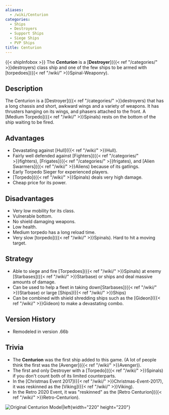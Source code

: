 ```yaml
---
aliases:
  - /wiki/Centurion
categories:
  - Ships
  - Destroyers
  - Support Ships
  - Siege Ships
  - PVP Ships
title: Centurion
---
```


{{< shipInfobox >}} The **_Centurion_** is a [**Destroyer**]({{< ref "/categories/" >}}destroyers) class ship and one of the few ships to be armed with [torpedoes]({{< ref "/wiki/" >}}Spinal-Weaponry).

## Description

The Centurion is a [Destroyer]({{< ref "/categories/" >}}destroyers) that has a long chassis and short, awkward wings and a variety of weapons. It has thrusters hanging on its wings, and phasers attached to the front. A [Medium Torpedo]({{< ref "/wiki/" >}}Spinals) rests on the bottom of the ship waiting to be fired.

## Advantages

- Devastating against [Hull]({{< ref "/wiki/" >}}Hull).
- Fairly well defended against [Fighters]({{< ref "/categories/" >}}fighters), [Frigates]({{< ref "/categories/" >}}frigates), and [Alien Swarmers]({{< ref "/wiki/" >}}Aliens) because of its gatlings.
- Early Torpedo Sieger for experienced players.
- [Torpedo]({{< ref "/wiki/" >}}Spinals) deals very high damage.
- Cheap price for its power.

## Disadvantages

- Very low mobility for its class.
- Vulnerable bottom.
- No shield damaging weapons.
- Low health.
- Medium torpedo has a long reload time.
- Very slow [torpedo]({{< ref "/wiki/" >}}Spinals). Hard to hit a moving target.

## Strategy

- Able to siege and fire [Torpedoes]({{< ref "/wiki/" >}}Spinals) at enemy [Starbases]({{< ref "/wiki/" >}}Starbase) or ships and deal massive amounts of damage.
- Can be used to help a fleet in taking down[Starbases]({{< ref "/wiki/" >}}Starbase) or large [Ships]({{< ref "/wiki/" >}}Ships)
- Can be combined with shield shredding ships such as the [Gideon]({{< ref "/wiki/" >}}Gideon) to make a devastating combo.

## Version History

- Remodeled in version .66b

## Trivia

- The **Centurion** was the first ship added to this game. (A lot of people think the first was the [Avenger]({{< ref "/wiki/" >}}Avenger)).
- The first and only Destroyer with a [Torpedo]({{< ref "/wiki/" >}}Spinals) if you don't count both of its limited counterparts.
- In the [Christmas Event 2017]({{< ref "/wiki/" >}}Christmas-Event-2017), it was reskinned as the [Viking]({{< ref "/wiki/" >}}Viking).
- In the Retro 2020 Event, it was "reskinned" as the [Retro Centurion]({{< ref "/wiki/" >}}Retro-Centurion).

![Original Centurion
Model|left](Cent6.png "Original Centurion Model|left"){width="220" height="220"}
